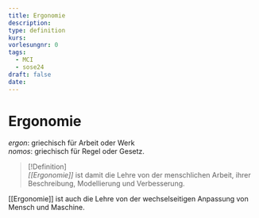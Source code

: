 ```yaml
---
title: Ergonomie
description: 
type: definition
kurs: 
vorlesungnr: 0
tags:
  - MCI
  - sose24
draft: false
date:
---
```

# Ergonomie
*ergon*: griechisch für Arbeit oder Werk  
*nomos*: griechisch für Regel oder Gesetz.

> [!Definition]  
> *[[Ergonomie]]* ist damit die Lehre von der menschlichen Arbeit, ihrer Beschreibung, Modellierung und Verbesserung.

[[Ergonomie]] ist auch die Lehre von der wechselseitigen Anpassung von Mensch und Maschine. 
